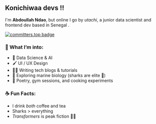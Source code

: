 ## Konichiwaa devs !!

I'm **Abdoullah Ndao**, but online I go by *utachi*, a junior data scientist and frontend dev based in Senegal .  

[![committers.top badge](https://user-badge.committers.top/senegal/utachicodes.svg)](https://user-badge.committers.top/senegal/utachicodes)

### 🧠 What I’m into:
- 🧪 Data Science & AI
- 🖌️ UI / UX Design
- ✍🏽 Writing tech blogs & tutorials
- 🧭 Exploring marine biology (sharks are elite 🦈)
- 📜 Poetry, gym sessions, and cooking experiments

### ☕ Fun Facts:
- I drink *both* coffee and tea  
- Sharks > everything  
- *Transformers* is peak fiction 🤖🔥

